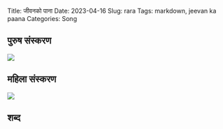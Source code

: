 Title: जीवनको पाना
Date: 2023-04-16
Slug: rara
Tags: markdown, jeevan ka paana
Categories: Song

## पुरुष संस्करण
![](https://www.youtube.com/watch?v=Ocog9qO9nWI&pp=ygUPamVldmFuIGthIHBhYW5h)

## महिला संस्करण
![](https://www.youtube.com/watch?v=i0GR6aIFbZo&pp=ygUPamVldmFuIGthIHBhYW5h)

## शब्द